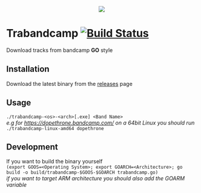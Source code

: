 <p align="center">
	<img src="http://res.cloudinary.com/dkxp3eifs/image/upload/c_scale,w_200/v1465057926/go-bc-logo_ofgay7.png"/>
</p>

# Trabandcamp [![Build Status](https://travis-ci.org/stefanoschrs/trabandcamp.svg?branch=master)](https://travis-ci.org/stefanoschrs/trabandcamp)
Download tracks from bandcamp **GO** style

Installation
-
Download the latest binary from the [releases](https://github.com/stefanoschrs/trabandcamp/releases) page

Usage
-
`./trabandcamp-<os>-<arch>[.exe] <Band Name>`    
*e.g for https://dopethrone.bandcamp.com/ on a 64bit Linux you should run* `./trabandcamp-linux-amd64 dopethrone`

Development
-
If you want to build the binary yourself  
`(export GOOS=<Operating System>; export GOARCH=<Architecture>; go build -o build/trabandcamp-$GOOS-$GOARCH trabandcamp.go)`  
*if you want to target ARM architecture you should also add the GOARM variable*
